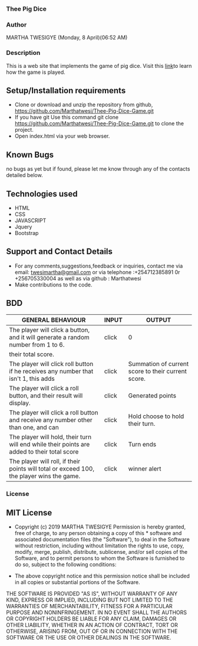 ### Thee Pig Dice
### Author
MARTHA TWESIGYE  (Monday, 8 April)(06:52 AM)
### Description
This is a web site that implements the game of pig dice.
Visit this [link](https://en.wikipedia.org/wiki/Markdown)to learn how the game is played.
## Setup/Installation requirements
* Clone or download and unzip the repository from github, https://github.com/Marthatwesi/Thee-Pig-Dice-Game.git
* If you have git Use this command git clone https://github.com/Marthatwesi/Thee-Pig-Dice-Game.git to clone the project.
* Open index.html via your web browser.
## Known Bugs
no bugs as yet but if found, please let me know through any of the contacts detailed below.
## Technologies used
* HTML
* CSS
* JAVASCRIPT
* Jquery
* Bootstrap
## Support and Contact Details
* For any comments,suggestions,feedback or inquiries, contact me via email: twesimartha@gmail.com or via telephone :+254712385891 0r +256705330004 as well as via github : Marthatwesi
* Make contributions to the code.

## BDD

|GENERAL BEHAVIOUR                                                                  |   INPUT  |   OUTPUT
|-----------------------------------------------------------------------------------|--------- |----------
| The player will click a button, and it will generate a random number from 1 to 6. |  click   |    0              | The player will click roll button if he receives a 1, the player will add 0 points  |  click   |Next Players' turn 
their total score.      |          |
|The player will click roll button if he receives any number that isn't 1, this adds| click    |Summation of current score to their  current score.
|The player will click a roll button, and their result will display.                | click    | Generated points
|The player will click a roll button and receive any number other than one, and can | click    | Hold choose to hold their turn.
|The player will hold, their turn will end while their points are added to their total score   | click    | Turn ends
|The player will roll, if their points will total or exceed 100, the player wins the game.| click   | winner alert

### License
## MIT License
* Copyright (c) 2019 MARTHA TWESIGYE Permission is hereby granted, free of charge, to any person obtaining a copy of this * software and associated documentation files (the "Software"), to deal in the Software without restriction, including without limitation the rights to use, copy, modify, merge, publish, distribute, sublicense, and/or sell copies of the Software, and to permit persons to whom the Software is furnished to do so, subject to the following conditions:

* The above copyright notice and this permission notice shall be included in all copies or substantial portions of the Software.

THE SOFTWARE IS PROVIDED "AS IS", WITHOUT WARRANTY OF ANY KIND, EXPRESS OR IMPLIED, INCLUDING BUT NOT LIMITED TO THE WARRANTIES OF MERCHANTABILITY, FITNESS FOR A PARTICULAR PURPOSE AND NONINFRINGEMENT. IN NO EVENT SHALL THE AUTHORS OR COPYRIGHT HOLDERS BE LIABLE FOR ANY CLAIM, DAMAGES OR OTHER LIABILITY, WHETHER IN AN ACTION OF CONTRACT, TORT OR OTHERWISE, ARISING FROM, OUT OF OR IN CONNECTION WITH THE SOFTWARE OR THE USE OR OTHER DEALINGS IN THE SOFTWARE.